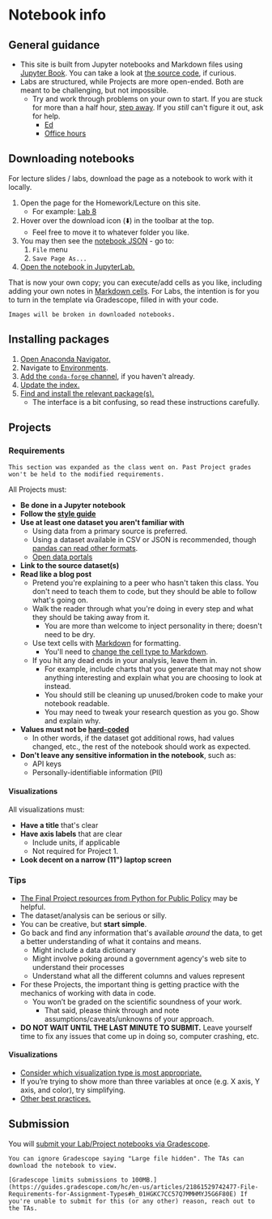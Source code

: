 # Notebook info

## General guidance

- This site is built from Jupyter notebooks and Markdown files using [Jupyter Book](https://jupyterbook.org/). You can take a look at [the source code](https://github.com/afeld/computing-in-context), if curious.
- Labs are structured, while Projects are more open-ended. Both are meant to be challenging, but not impossible.
  - Try and work through problems on your own to start. If you are stuck for more than a half hour, [step away](https://dankim.org/posts/cant-crack-that-programming-problem/). If you _still_ can't figure it out, ask for help.
    - [Ed](https://courseworks2.columbia.edu/courses/207091/external_tools/37606?display=borderless)
    - [Office hours](office_hours.md)

## Downloading notebooks

For lecture slides / labs, download the page as a notebook to work with it locally.

1. Open the page for the Homework/Lecture on this site.
   - For example: [Lab 8](lab_8.ipynb)
1. Hover over the download icon (⬇️) in the toolbar at the top.
   - Feel free to move it to whatever folder you like.
1. You may then see the [notebook JSON](https://nbformat.readthedocs.io/en/latest/format_description.html) - go to:
   1. `File` menu
   1. `Save Page As...`
1. [Open the notebook in JupyterLab.](https://jupyterlab.readthedocs.io/en/latest/user/files.html#opening-files)

That is now your own copy; you can execute/add cells as you like, including adding your own notes in [Markdown cells](https://jupyter-notebook.readthedocs.io/en/stable/examples/Notebook/Working%20With%20Markdown%20Cells.html). For Labs, the intention is for you to turn in the template via Gradescope, filled in with your code.

```{warning}
Images will be broken in downloaded notebooks.
```

## Installing packages

1. [Open Anaconda Navigator.](https://docs.anaconda.com/navigator/getting-started/#starting-navigator)
1. Navigate to [Environments](https://docs.anaconda.com/navigator/tutorials/manage-environments/).
1. [Add the `conda-forge` channel](https://docs.anaconda.com/navigator/tutorials/manage-channels/#adding-a-channel-in-navigator), if you haven't already.
1. [Update the index.](https://docs.anaconda.com/navigator/tutorials/manage-packages/)
1. [Find and install the relevant package(s).](https://docs.anaconda.com/navigator/tutorials/manage-packages/#installing-a-package)
   - The interface is a bit confusing, so read these instructions carefully.

## Projects

### Requirements

```{warning}
This section was expanded as the class went on. Past Project grades won't be held to the modified requirements.
```

All Projects must:

- **Be done in a Jupyter notebook**
- **Follow the [style guide](https://courseworks2.columbia.edu/courses/203144/files?preview=21151852)**
- **Use at least one dataset you aren't familiar with**
  - Using data from a primary source is preferred.
  - Using a dataset available in CSV or JSON is recommended, though [pandas can read other formats](https://pandas.pydata.org/pandas-docs/stable/user_guide/io.html).
  - [Open data portals](https://python-public-policy.afeld.me/en/columbia/final_project/resources.html#open-data-portals)
- **Link to the source dataset(s)**
- **Read like a blog post**
  - Pretend you're explaining to a peer who hasn't taken this class. You don't need to teach them to code, but they should be able to follow what's going on.
  - Walk the reader through what you're doing in every step and what they should be taking away from it.
    - You are more than welcome to inject personality in there; doesn't need to be dry.
  - Use text cells with [Markdown](https://www.markdownguide.org/basic-syntax/) for formatting.
    - You'll need to [change the cell type to Markdown](https://jupyter-notebook.readthedocs.io/en/stable/examples/Notebook/Working%20With%20Markdown%20Cells.html).
  - If you hit any dead ends in your analysis, leave them in.
    - For example, include charts that you generate that may not show anything interesting and explain what you are choosing to look at instead.
    - You should still be cleaning up unused/broken code to make your notebook readable.
    - You may need to tweak your research question as you go. Show and explain why.
- **Values must not be [hard-coded](https://en.wikipedia.org/wiki/Hard_coding)**
  - In other words, if the dataset got additional rows, had values changed, etc., the rest of the notebook should work as expected.
- **Don't leave any sensitive information in the notebook**, such as:
  - API keys
  - Personally-identifiable information (PII)

#### Visualizations

All visualizations must:

- **Have a title** that's clear
- **Have axis labels** that are clear
  - Include units, if applicable
  - Not required for Project 1.
- **Look decent on a narrow (11") laptop screen**

### Tips

- [The Final Project resources from Python for Public Policy](https://python-public-policy.afeld.me/en/columbia/final_project/resources.html) may be helpful.
- The dataset/analysis can be serious or silly.
- You can be creative, but **start simple**.
- Go back and find any information that's available _around_ the data, to get a better understanding of what it contains and means.
  - Might include a data dictionary
  - Might involve poking around a government agency's web site to understand their processes
  - Understand what all the different columns and values represent
- For these Projects, the important thing is getting practice with the mechanics of working with data in code.
  - You won’t be graded on the scientific soundness of your work.
    - That said, please think through and note assumptions/caveats/unknowns of your approach.
- **DO NOT WAIT UNTIL THE LAST MINUTE TO SUBMIT.** Leave yourself time to fix any issues that come up in doing so, computer crashing, etc.

#### Visualizations

- [Consider which visualization type is most appropriate.](lecture_20.ipynb#what-visualization-should-i-use)
- If you’re trying to show more than three variables at once (e.g. X axis, Y axis, and color), try simplifying.
- [Other best practices.](https://xdgov.github.io/data-design-standards/)

## Submission

You will [submit your Lab/Project notebooks via Gradescope](https://courseworks2.columbia.edu/courses/207091/external_tools/29680?display=borderless).

```{note}
You can ignore Gradescope saying "Large file hidden". The TAs can download the notebook to view.
```

```{warning}
[Gradescope limits submissions to 100MB.](https://guides.gradescope.com/hc/en-us/articles/21861529742477-File-Requirements-for-Assignment-Types#h_01HGKC7CC57Q7MMHMYJ5G6F80E) If you're unable to submit for this (or any other) reason, reach out to the TAs.
```
